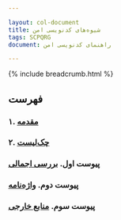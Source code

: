 ```yaml
---

layout: col-document
title: شیوه‌های کدنویسی امن
tags: SCPQRG
document: راهنمای کدنویسی امن

---
```


{% include breadcrumb.html %}
## فهرست

### ۱. [مقدمه](01-introduction/05-introduction.md)

### ۲. [چک‌لیست](02-checklist/05-checklist.md)

### پیوست اول. [بررسی اجمالی](03-appendices/03-overview.md)

### پیوست دوم. [واژه‌نامه](03-appendices/05-glossary.md)

### پیوست سوم. [منابع خارجی](03-appendices/07-references.md)

